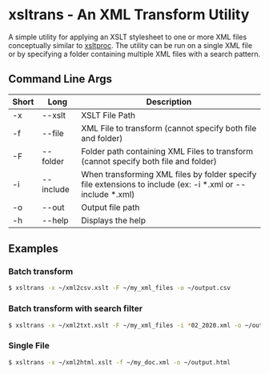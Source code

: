 # xsltrans - An XML Transform Utility
A simple utility for applying an XSLT stylesheet to one or more XML files conceptually similar to [xsltproc](https://linux.die.net/man/1/xsltproc).  The utility can be run on a single XML file or by specifying a folder containing multiple XML files with a search pattern.

## Command Line Args
| Short | Long | Description |
| ------|------|-------------|
|\-x| \--xslt| XSLT File Path|
|\-f| \--file|XML File to transform (cannot specify both file and folder)|
|\-F| \--folder|Folder path containing XML Files to transform (cannot specify both file and folder)|
|\-i| \--include|When transforming XML files by folder specify file extensions to include (ex: -i *.xml or --include *.xml)|
|\-o| \--out|Output file path|
|\-h| \--help|Displays the help|

## Examples

### Batch transform

```bash
$ xsltrans -x ~/xml2csv.xslt -F ~/my_xml_files -o ~/output.csv
```

### Batch transform with search filter

```bash
$ xsltrans -x ~/xml2txt.xslt -F ~/my_xml_files -i *02_2020.xml -o ~/output.txt
```

### Single File

```bash
$ xsltrans -x ~/xml2html.xslt -f ~/my_doc.xml -o ~/output.html
```
